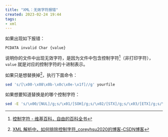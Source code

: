 ```yaml
---
title: "XML：无效字符报错"
created: 2023-02-24 19:44
tags:
- xml
---
```


如果出现如下报错：

```
PCDATA invalid Char {value}
```

说明你的文件中出现无效字符，是因为文件中包含控制字符[^1]（非打印字符），`value` 就是对应的控制字符的十进制表示。

如果只是想替换掉[^2]，执行下面命令：

```bash
sed 's/[\x00-\x08\x0b-\x0c\x0e-\x1f]//g' yourfile
```

如果想要知道替换是的哪个控制字符：

```bash
sed -E 's/\x00/[NUL]/g;s/\x01/[SOH]/g;s/\x02/[STX]/g;s/\x03/[ETX]/g;s/\x04/[EOT]/g;s/\x05/[ENQ]/g;s/\x06/[ACK]/g;s/\x07/[BEL]/g;s/\x08/[BS]/g ;s/\x0A/[LF]/g;s/\x0B/[VT]/g;s/\x0C/[FF]/g;s/\x0D/[CR]/g;s/\x0E/[SO]/g;s/\x0F/[SI]/g;s/\x10/[DLE]/g; s/\x11/[DC1]/g;s/\x12/[DC2]/g;s/\x13/[DC3]/g;s/\x14/[DC4]/g;s/\x15/[NAK]/g;s/\x16/[SYN]/g;s/\x17/[ETB]/g;s/\x18/[CAN]/g;s/\x19/[EM]/g; s/\x1A/[SUB]/g; s/\x1B/[ESC]/g;s/\x1C/[FS]/g;s/\x1D/[GS]/g;s/\x1E/[RS]/g;s/\x1F/[US]/g;s/\x7F/[DEL]/g' yourfile
```

[^1]: [控制字符 - 维基百科，自由的百科全书](https://zh.wikipedia.org/zh-hans/%E6%8E%A7%E5%88%B6%E5%AD%97%E7%AC%A6)
[^2]: [XML 解析中，如何排除控制字符_coreyhsu2020的博客-CSDN博客](https://blog.csdn.net/jayxujia123/article/details/5990213)
